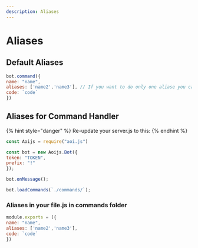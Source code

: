 ```yaml
---
description: Aliases
---
```


# Aliases

## Default Aliases

```javascript
bot.command({
name: "name",
aliases: ['name2','name3'], // If you want to do only one aliase you can do ['name2'] or just 'name2'
code: `code`
})
```

## Aliases for Command Handler

{% hint style="danger" %}
Re-update your server.js to this:
{% endhint %}

```javascript
const Aoijs = require("aoi.js")

const bot = new Aoijs.Bot({
token: "TOKEN", 
prefix: "!" 
});

bot.onMessage();

bot.loadCommands(`./commands/`);
```

### Aliases in your file.js in commands folder

```javascript
module.exports = ({
name: "name",
aliases: ['name2','name3'],
code: `code`
})
```

